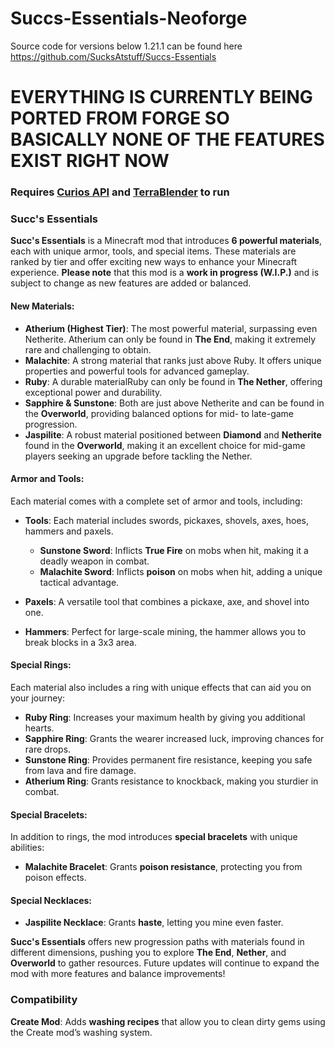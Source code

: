 # Succs-Essentials-Neoforge
Source code for versions below 1.21.1 can be found here https://github.com/SucksAtstuff/Succs-Essentials

# EVERYTHING IS CURRENTLY BEING PORTED FROM FORGE SO BASICALLY NONE OF THE FEATURES EXIST RIGHT NOW

### Requires [Curios API](https://modrinth.com/mod/curios) and [TerraBlender](https://modrinth.com/mod/terrablender) to run

### **Succ's Essentials**

**Succ's Essentials** is a Minecraft mod that introduces **6 powerful materials**, each with unique armor, tools, and special items. These materials are ranked by tier and offer exciting new ways to enhance your Minecraft experience. **Please note** that this mod is a **work in progress (W\.I.P.)** and is subject to change as new features are added or balanced.

#### **New Materials**:

* **Atherium (Highest Tier)**: The most powerful material, surpassing even Netherite. Atherium can only be found in **The End**, making it extremely rare and challenging to obtain.
* **Malachite**: A strong material that ranks just above Ruby. It offers unique properties and powerful tools for advanced gameplay.
* **Ruby**: A durable materialRuby can only be found in **The Nether**, offering exceptional power and durability.
* **Sapphire & Sunstone**: Both are just above Netherite and can be found in the **Overworld**, providing balanced options for mid- to late-game progression.
* **Jaspilite**: A robust material positioned between **Diamond** and **Netherite** found in the **Overworld**, making it an excellent choice for mid-game players seeking an upgrade before tackling the Nether.

#### **Armor and Tools**:

Each material comes with a complete set of armor and tools, including:

* **Tools**: Each material includes swords, pickaxes, shovels, axes, hoes, hammers and paxels.
  * **Sunstone Sword**: Inflicts **True Fire** on mobs when hit, making it a deadly weapon in combat.
  * **Malachite Sword**: Inflicts **poison** on mobs when hit, adding a unique tactical advantage.

* **Paxels**: A versatile tool that combines a pickaxe, axe, and shovel into one.

* **Hammers**: Perfect for large-scale mining, the hammer allows you to break blocks in a 3x3 area.

#### **Special Rings**:

Each material also includes a ring with unique effects that can aid you on your journey:

* **Ruby Ring**: Increases your maximum health by giving you additional hearts.
* **Sapphire Ring**: Grants the wearer increased luck, improving chances for rare drops.
* **Sunstone Ring**: Provides permanent fire resistance, keeping you safe from lava and fire damage.
* **Atherium Ring**: Grants resistance to knockback, making you sturdier in combat.

#### **Special Bracelets**:

In addition to rings, the mod introduces **special bracelets** with unique abilities:

* **Malachite Bracelet**: Grants **poison resistance**, protecting you from poison effects.

#### **Special Necklaces**:
* **Jaspilite Necklace**: Grants **haste**, letting you mine even faster.

**Succ's Essentials** offers new progression paths with materials found in different dimensions, pushing you to explore **The End**, **Nether**, and **Overworld** to gather resources. Future updates will continue to expand the mod with more features and balance improvements!

### **Compatibility**

**Create Mod**: Adds **washing recipes** that allow you to clean dirty gems using the Create mod’s washing system. 
